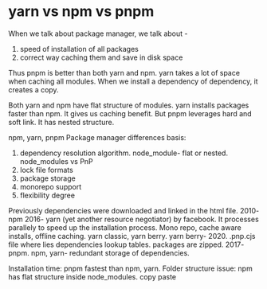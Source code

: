 # yarn vs npm vs pnpm

When we talk about package manager, we talk about - 
1. speed of installation of all packages 
2. correct way caching them and save in disk space

Thus pnpm is better than both yarn and npm.
yarn takes a lot of space when caching all modules. When we install a dependency of dependency, it creates a copy. 

Both yarn and npm have flat structure of modules. 
yarn installs packages faster than npm. It gives us caching benefit. 
But pnpm leverages hard and soft link. It has nested structure. 

npm, yarn, pnpm
Package manager differences basis:

1. dependency resolution algorithm. node_module- flat or nested. node_modules vs PnP
2. lock file formats
3. package storage
4. monorepo support
5. flexibility degree

Previously dependencies were downloaded and linked in the html file. 
2010- npm
2016- yarn (yet another resource negotiator) by facebook. It processes parallely to speed up the installation process. Mono repo, cache aware installs, offline caching.
yarn classic, yarn berry.
yarn berry- 2020. .pnp.cjs file where lies dependencies lookup tables. packages are zipped. 
2017- pnpm. 
npm, yarn- redundant storage of dependencies.


Installation time: pnpm fastest than npm, yarn.
Folder structure issue: 
npm has flat structure inside node_modules. copy paste 
